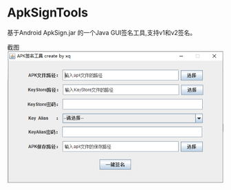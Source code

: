 # ApkSignTools
基于Android ApkSign.jar 的一个Java GUI签名工具,支持v1和v2签名。

截图
![avatar](./image/QQ截图20201123165606.png)